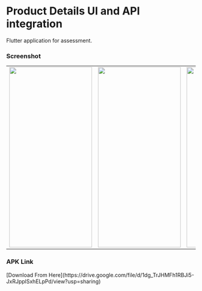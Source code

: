 # Product Details UI and API integration

Flutter application for assessment.

<h3> Screenshot </h3>

<table>
  <tr>
    <td><img src="https://user-images.githubusercontent.com/37879134/133466262-a02f016c-52ee-4ab8-b73d-4b40c2b10593.jpg" width=220 height=480> </td>
    <td><img src="https://user-images.githubusercontent.com/37879134/133466395-c3808f15-72ac-4a0b-8c54-41a6b5a1ef95.jpg" width=220 height=480> </td>
    <td><img src="https://user-images.githubusercontent.com/37879134/133466468-d7f24495-9aca-4546-81d8-cdc6b0b8bb5c.jpg" width=220 height=480> </td>
    <td><img src="https://user-images.githubusercontent.com/37879134/133466552-5d58aeb8-522c-435c-9f5d-1d8d03912178.jpg" width=220 height=480> </td>
  </tr>
 </table>
 
 <h3> APK Link </h3>
 [Download From Here](https://drive.google.com/file/d/1dg_TrJHMFh1RBJi5-JxRJpplSxhELpPd/view?usp=sharing)


